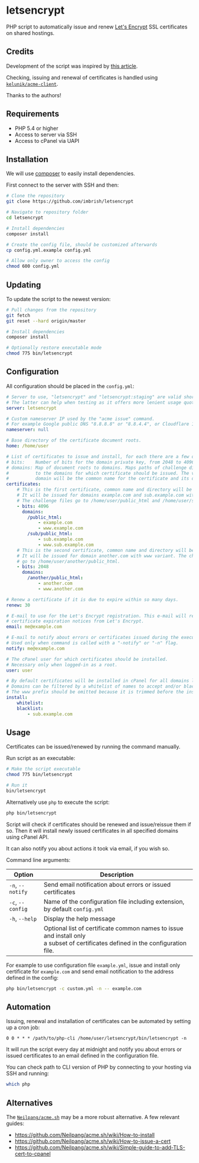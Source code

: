# letsencrypt
PHP script to automatically issue and renew [Let's Encrypt](https://letsencrypt.org/) SSL certificates on shared hostings.

## Credits

Development of the script was inspired by [this article](https://neurobin.org/docs/web/fully-automated-letsencrypt-integration-with-cpanel/).

Checking, issuing and renewal of certificates is handled using [`kelunik/acme-client`](https://github.com/kelunik/acme-client).

Thanks to the authors!

## Requirements

- PHP 5.4 or higher
- Access to server via SSH
- Access to cPanel via UAPI

## Installation

We will use [composer](https://getcomposer.org/) to easily install dependencies.

First connect to the server with SSH and then:

```bash
# Clone the repository
git clone https://github.com/imbrish/letsencrypt

# Navigate to repository folder
cd letsencrypt

# Install dependencies
composer install

# Create the config file, should be customized afterwards
cp config.yml.example config.yml

# Allow only owner to access the config
chmod 600 config.yml
```

## Updating

To update the script to the newest version:

```bash
# Pull changes from the repository
git fetch
git reset --hard origin/master

# Install dependencies
composer install

# Optionally restore executable mode
chmod 775 bin/letsencrypt
```

## Configuration

All configuration should be placed in the `config.yml`:

```yml
# Server to use, "letsencrypt" and "letsencrypt:staging" are valid shortcuts.
# The latter can help when testing as it offers more lenient usage quotas.
server: letsencrypt

# Custom nameserver IP used by the "acme issue" command.
# For example Google public DNS "8.8.8.8" or "8.8.4.4", or Cloudflare 1.1.1.1.
nameserver: null

# Base directory of the certificate document roots.
home: /home/user

# List of certificates to issue and install, for each there are a few options:
# bits:    Number of bits for the domain private key, from 2048 to 4096.
# domains: Map of document roots to domains. Maps paths of challenge directories
#          to the domains for which certificate should be issued. The very first
#          domain will be the common name for the certificate and its directory.
certificates:
    # This is the first certificate, common name and directory will be example.com.
    # It will be issued for domains example.com and sub.example.com with www variants.
    # The challenge files go to /home/user/public_html and /home/user/sub/public_html.
    - bits: 4096
      domains:
        /public_html:
            - example.com
            - www.example.com
        /sub/public_html:
            - sub.example.com
            - www.sub.example.com
    # This is the second certificate, common name and directory will be another.com.
    # It will be issued for domain another.com with www variant. The challenge files
    # go to /home/user/another/public_html.
    - bits: 2048
      domains:
        /another/public_html:
            - another.com
            - www.another.com

# Renew a certificate if it is due to expire within so many days.
renew: 30

# E-mail to use for the Let's Encrypt registration. This e-mail will receive
# certificate expiration notices from Let's Encrypt.
email: me@example.com

# E-mail to notify about errors or certificates issued during the execution.
# Used only when command is called with a "-notify" or "-n" flag.
notify: me@example.com

# The cPanel user for which certificates should be installed.
# Necessary only when logged-in as a root.
user: user

# By default certificates will be installed in cPanel for all domains listed above.
# Domains can be filtered by a whitelist of names to accept and/or blacklist to reject.
# The www prefix should be omitted because it is trimmed before the installation.
install:
    whitelist:
    blacklist:
        - sub.example.com
```

## Usage

Certificates can be issued/renewed by running the command manually.

Run script as an executable:

```bash
# Make the script executable
chmod 775 bin/letsencrypt

# Run it
bin/letsencrypt
```

Alternatively use `php` to execute the script:

```bash
php bin/letsencrypt
```

Script will check if certificates should be renewed and issue/reissue them if so.
Then it will install newly issued certificates in all specified domains using cPanel API.

It can also notify you about actions it took via email, if you wish so.

Command line arguments:

| Option | Description |
| --- | --- |
| `-n`, `--notify` | Send email notification about errors or issued certificates |
| `-c`, `--config` | Name of the configuration file including extension, by default `config.yml` |
| `-h`, `--help` | Display the help message |
| | Optional list of certificate common names to issue and install only <br> a subset of certificates defined in the configuration file. |

For example to use configuration file `example.yml`, issue and install only certificate for `example.com` and send email notification to the address defined in the config:

```bash
php bin/letsencrypt -c custom.yml -n -- example.com
```

## Automation

Issuing, renewal and installation of certificates can be automated by setting up a cron job:

```
0 0 * * * /path/to/php-cli /home/user/letsencrypt/bin/letsencrypt -n
```

It will run the script every day at midnight and notify you about errors or issued certificates to an email defined in the configuration file.

You can check path to CLI version of PHP by connecting to your hosting via SSH and running:

```bash
which php
```

## Alternatives

The [`Neilpang/acme.sh`](https://github.com/Neilpang/acme.sh) may be a more robust alternative. A few relevant guides:

- https://github.com/Neilpang/acme.sh/wiki/How-to-install
- https://github.com/Neilpang/acme.sh/wiki/How-to-issue-a-cert
- https://github.com/Neilpang/acme.sh/wiki/Simple-guide-to-add-TLS-cert-to-cpanel
